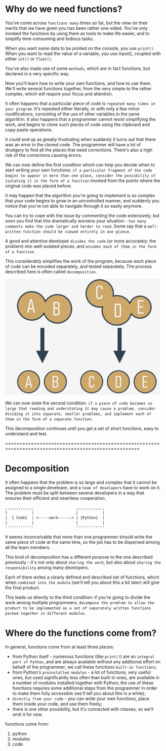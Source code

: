 # Why do we need functions?
You've come across `functions many` times so far, but the view on their merits that we have given you has been rather one-sided. You've only invoked the functions by using them as tools to make life easier, and to simplify time-consuming and tedious tasks.

When you want some data to be printed on the console, you use `print()`. When you want to read the value of a variable, you use input(), coupled with either `int()` or `float()`.

You've also made use of some `methods`, which are in fact functions, but declared in a very specific way.

Now you'll learn how to write your own functions, and how to use them. We'll write several functions together, from the very simple to the rather complex, which will require your focus and attention.


It often happens that a particular piece of code is `repeated many times in your program`. It's repeated either literally, or with only a few minor modifications, consisting of the use of other variables in the same algorithm. It also happens that a programmer cannot resist simplifying the work, and begins to clone such pieces of code using the clipboard and copy-paste operations.

It could end up as greatly frustrating when suddenly it turns out that there was an error in the cloned code. The programmer will have a lot of drudgery to find all the places that need corrections. There's also a high risk of the corrections causing errors.

We can now define the first condition which can help you decide when to start writing your own functions: `if a particular fragment of the code begins to appear in more than one place, consider the possibility of isolating it in the form of a function` invoked from the points where the original code was placed before.


It may happen that the algorithm you're going to implement is so complex that your code begins to grow in an uncontrolled manner, and suddenly you notice that you're not able to navigate through it so easily anymore.

You can try to cope with the issue by commenting the code extensively, but soon you find that this dramatically worsens your situation - `too many comments make the code larger and harder to read`. Some say that a `well-written function should be viewed entirely in one glance`.

A good and attentive developer `divides the code` (or more accurately: the problem) into well-isolated pieces, and `encodes each of them in the form of a function`.

This considerably simplifies the work of the program, because each piece of code can be encoded separately, and tested separately. The process described here is often called `decomposition`.

<img src="img/functions.png">

We can now state the second condition: `if a piece of code becomes so large that reading and understating it may cause a problem, consider dividing it into separate, smaller problems, and implement each of them in the form of a separate function`.

This decomposition continues until you get a set of short functions, easy to understand and test.

=====================================================================================================
# Decomposition
It often happens that the problem is so large and complex that it cannot be assigned to a single developer, and a `team of developers` have to work on it. The problem must be split between several developers in a way that ensures their efficient and seamless cooperation.
```
,,,,,,,,,,,,,                   ,,,,,,,,,,,,,
|           |                   |           |
|  { Code}  | <-----work------> | {Python}  |
|           |                   |           |
'''''''''''''                   '''''''''''''
```
It seems inconceivable that more than one programmer should write the same piece of code at the same time, so the job has to be dispersed among all the team members.

This kind of decomposition has a different purpose to the one described previously - it's not only about `sharing the work`, but also about `sharing the responsibility` among many developers.

Each of them writes a clearly defined and described set of functions, which when `combined into the module` (we'll tell you about this a bit later) will give the final product.

This leads us directly to the third condition: if you're going to divide the work among multiple programmers, `decompose the problem to allow the product to be implemented as a set of separately written functions packed together in different modules`.

# Where do the functions come from?
In general, functions come from at least three places:

  - from Python itself - numerous functions (like `print()`) are an `integral part of Python`, and are always available without any additional effort on behalf of the programmer; we call these functions `built-in functions`;
  - from Python's `preinstalled modules` - a lot of functions, very useful ones, but used significantly less often than built-in ones, are available in a number of modules installed together with Python; the use of these functions requires some additional steps from the programmer in order to make them fully accessible (we'll tell you about this in a while);
  - `directly from your code` - you can write your own functions, place them inside your code, and use them freely;
  - there is one other possibility, but it's connected with classes, so we'll omit it for now.

functions come from:
   1. python
   2. modules
   3. code